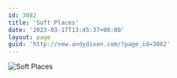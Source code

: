```yaml
---
id: 3082
title: 'Soft Places'
date: '2023-03-17T13:45:37+00:00'
layout: page
guid: 'http://new.andydixon.com/?page_id=3082'
---
```


![Soft Places](https://i0.wp.com/assets.g8x2.ldn.idrivee2-23.com/posters/Soft%20Places%2001.jpg?w=1200&ssl=1 "Soft Places")